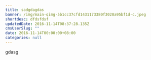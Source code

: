 ```yaml
---
title: sadgdagdas
banner: /img/main-qimg-5b1cc37cfd1431173380f3028a95bf1d-c.jpeg
shortdesc: dfdsfdsf
updatedDate: 2016-11-14T08:37:28.135Z
cmsUserSlug: ""
date: 2016-11-14T00:00:00+08:00
categories: null
---
```


gdasg